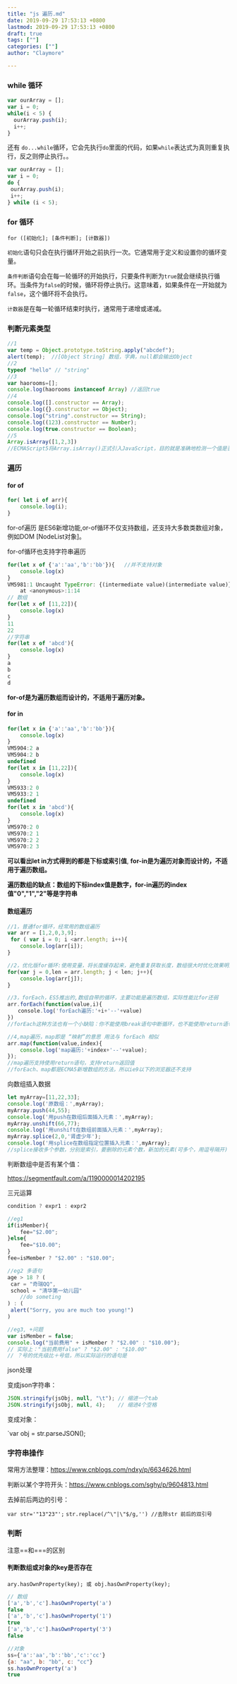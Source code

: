 ```yaml
---
title: "js 遍历.md"
date: 2019-09-29 17:53:13 +0800
lastmod: 2019-09-29 17:53:13 +0800
draft: true
tags: [""]
categories: [""]
author: "Claymore"

---
```

### while 循环

``` js
var ourArray = [];
var i = 0;
while(i < 5) {
  ourArray.push(i);
  i++;
}
```

还有 `do...while`循环，它会先执行`do`里面的代码，如果`while`表达式为真则重复执行，反之则停止执行。。

``` js
var ourArray = [];
var i = 0;
do {
 ourArray.push(i);
 i++;
} while (i < 5);
```





### for 循环

```
for ([初始化]; [条件判断]; [计数器])
```

`初始化`语句只会在执行循环开始之前执行一次。它通常用于定义和设置你的循环变量。

`条件判断`语句会在每一轮循环的开始执行，只要条件判断为`true`就会继续执行循环。当条件为`false`的时候，循环将停止执行。这意味着，如果条件在一开始就为`false`，这个循环将不会执行。

`计数器`是在每一轮循环结束时执行，通常用于递增或递减。



### 判断元素类型

```js
//1
var temp = Object.prototype.toString.apply("abcdef");
alert(temp);  //[Object String] 数组，字典，null都会输出Object
//2
typeof "hello" // "string"
//3
var haorooms=[];
console.log(haorooms instanceof Array) //返回true 
//4
console.log([].constructor == Array);
console.log({}.constructor == Object);
console.log("string".constructor == String);
console.log((123).constructor == Number);
console.log(true.constructor == Boolean);
//5
Array.isArray([1,2,3]) 
//ECMAScript5将Array.isArray()正式引入JavaScript，目的就是准确地检测一个值是否为数组。
```



### 遍历

#### for of

```js
for( let i of arr){
    console.log(i);
}
```

for-of遍历 是ES6新增功能,or-of循环不仅支持数组，还支持大多数类数组对象，例如DOM [NodeList对象]。

for-of循环也支持字符串遍历

```js
for(let x of {'a':'aa','b':'bb'}){   //并不支持对象
    console.log(x)
}
VM5981:1 Uncaught TypeError: {(intermediate value)(intermediate value)} is not iterable
    at <anonymous>:1:14
// 数组
for(let x of [11,22]){
    console.log(x)
}
11
22
//字符串
for(let x of 'abcd'){
    console.log(x)
}
a
b
c
d
```

**for-of是为遍历数组而设计的，不适用于遍历对象。**



#### for in

```js
for(let x in {'a':'aa','b':'bb'}){
    console.log(x)
}
VM5904:2 a
VM5904:2 b
undefined
for(let x in [11,22]){
    console.log(x)
}
VM5933:2 0
VM5933:2 1
undefined
for(let x in 'abcd'){
    console.log(x)
}
VM5970:2 0
VM5970:2 1
VM5970:2 2
VM5970:2 3
```

**可以看出let in方式得到的都是下标或索引值**, 	**for-in是为遍历对象而设计的，不适用于遍历数组。**

**遍历数组的缺点：数组的下标index值是数字，for-in遍历的index值"0","1","2"等是字符串**



#### 数组遍历

```js
//1，普通for循环，经常用的数组遍历
var arr = [1,2,0,3,9];
 for ( var i = 0; i <arr.length; i++){
    console.log(arr[i]);
}

//2，优化版for循环:使用变量，将长度缓存起来，避免重复获取长度，数组很大时优化效果明显
for(var j = 0,len = arr.length; j < len; j++){
    console.log(arr[j]);
}

//3，forEach，ES5推出的,数组自带的循环，主要功能是遍历数组，实际性能比for还弱
arr.forEach(function(value,i){
　　console.log('forEach遍历:'+i+'--'+value)
})
//forEach这种方法也有一个小缺陷：你不能使用break语句中断循环，也不能使用return语句返回到外层函数。

//4,map遍历，map即是 “映射”的意思 用法与 forEach 相似
arr.map(function(value,index){
    console.log('map遍历:'+index+'--'+value);
});
//map遍历支持使用return语句，支持return返回值 
//forEach、map都是ECMA5新增数组的方法，所以ie9以下的浏览器还不支持
```





向数组插入数据

```js
let myArray=[11,22,33];
console.log('原数组：',myArray);
myArray.push(44,55);
console.log('用push在数组后面插入元素：',myArray);
myArray.unshift(66,77);
console.log('用unshift在数组前面插入元素：',myArray);
myArray.splice(2,0,'肾虚少年');
console.log('用splice在数组指定位置插入元素：',myArray);
//splice接收多个参数，分别是索引，要删除的元素个数，新加的元素(可多个，用逗号隔开)；


```





判断数组中是否有某个值：

https://segmentfault.com/a/1190000014202195



三元运算

```js
condition ? expr1 : expr2

//eg1
if(isMember){
    fee="$2.00";
}else{
    fee="$10.00";
}
fee=isMember ? "$2.00" : "$10.00";

//eg2 多语句
age > 18 ? (
 car = "奇瑞QQ",
 school = "清华第一幼儿园"
    //do someting
) : (
 alert("Sorry, you are much too young!")
)

//eg3, +问题
var isMember = false;
console.log("当前费用" + isMember ? "$2.00" : "$10.00");
// 实际上："当前费用false" ? "$2.00" : "$10.00"
// ？号的优先级比＋号低，所以实际运行的语句是
```





json处理

变成json字符串：

```js
JSON.stringify(jsObj, null, "\t"); // 缩进一个tab  
JSON.stringify(jsObj, null, 4);    // 缩进4个空格 
```

变成对象：

`var obj = str.parseJSON(); 



### 字符串操作

常用方法整理：https://www.cnblogs.com/ndxy/p/6634626.html

判断以某个字符开头：https://www.cnblogs.com/sghy/p/9604813.html

去掉前后两边的引号：

`var str='"13"23"';`
`str.replace(/^\"|\"$/g,'') //去除str 前后的双引号`





### 判断

注意==和===的区别



#### 判断数组或对象的key是否存在

`ary.hasOwnProperty(key); 或 obj.hasOwnProperty(key);`

```js
// 数组
['a','b','c'].hasOwnProperty('a')
false
['a','b','c'].hasOwnProperty('1')
true
['a','b','c'].hasOwnProperty('3')
false

//对象
ss={'a':'aa','b':'bb','c':'cc'}
{a: "aa", b: "bb", c: "cc"}
ss.hasOwnProperty('a')
true
```

